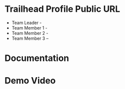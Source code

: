 # Trailhead Profile Public URL
 
   <ul>
      <li>Team Leader - </li>
      <li>Team Member 1 - </li>
      <li>Team Member 2 - </li>
      <li>Team Member 3 – </li>
  </ul>
  
# Documentation


# Demo Video
